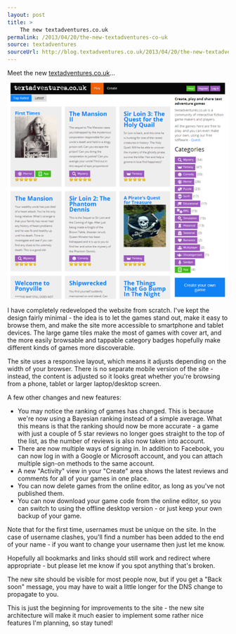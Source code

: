 ```yaml
---
layout: post
title: >
    The new textadventures.co.uk
permalink: /2013/04/20/the-new-textadventures-co-uk
source: textadventures
sourceUrl: http://blog.textadventures.co.uk/2013/04/20/the-new-textadventures-co-uk/
---
```

Meet the new <a href="http://textadventures.co.uk">textadventures.co.uk</a>...

<img alt="New website" src="/images/2013/textadventuresblog.files.wordpress.com-2013-04-site1.png" />

I have completely redeveloped the website from scratch. I've kept the design fairly minimal - the idea is to let the games stand out, make it easy to browse them, and make the site more accessible to smartphone and tablet devices. The large game tiles make the most of games with cover art, and the more easily browsable and tappable category badges hopefully make different kinds of games more discoverable.

The site uses a responsive layout, which means it adjusts depending on the width of your browser. There is no separate mobile version of the site - instead, the content is adjusted so it looks great whether you're browsing from a phone, tablet or larger laptop/desktop screen.

A few other changes and new features:
<ul>
	<li>You may notice the ranking of games has changed. This is because we're now using a Bayesian ranking instead of a simple average. What this means is that the ranking should now be more accurate - a game with just a couple of 5 star reviews no longer goes straight to the top of the list, as the number of reviews is also now taken into account.</li>
	<li>There are now multiple ways of signing in. In addition to Facebook, you can now log in with a Google or Microsoft account, and you can attach multiple sign-on methods to the same account.</li>
	<li>A new "Activity" view in your "Create" area shows the latest reviews and comments for all of your games in one place.</li>
	<li>You can now delete games from the online editor, as long as you've not published them.</li>
	<li>You can now download your game code from the online editor, so you can switch to using the offline desktop version - or just keep your own backup of your game.</li>
</ul>
Note that for the first time, usernames must be unique on the site. In the case of username clashes, you'll find a number has been added to the end of your name - if you want to change your username then just let me know.

Hopefully all bookmarks and links should still work and redirect where appropriate - but please let me know if you spot anything that's broken.

The new site should be visible for most people now, but if you get a "Back soon" message, you may have to wait a little longer for the DNS change to propagate to you.

This is just the beginning for improvements to the site - the new site architecture will make it much easier to implement some rather nice features I'm planning, so stay tuned!